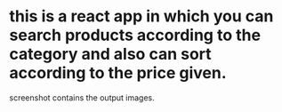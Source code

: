 # this is a react app in which you can search products according to the category and also can sort according to the price given.
screenshot contains the output images.
